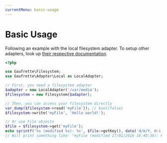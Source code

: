 ```yaml
---
currentMenu: basic-usage
---
```


# Basic Usage

Following an example with the local filesystem adapter. To setup other adapters, look up [their respective documentation](https://github.com/KnpLabs/Gaufrette/tree/master/doc/#adapters).

```php
<?php

use Gaufrette\Filesystem;
use Gaufrette\Adapter\Local as LocalAdapter;

// First, you need a filesystem adapter
$adapter = new LocalAdapter('/var/media');
$filesystem = new Filesystem($adapter);

// Then, you can access your filesystem directly
var_dump($filesystem->read('myFile')); // bool(false)
$filesystem->write('myFile', 'Hello world!');

// Or use File objects
$file = $filesystem->get('myFile');
echo sprintf('%s (modified %s): %s', $file->getKey(), date('d/m/Y, H:i:s', $file->getMtime()), $file->getContent());
// Will print something like: "myFile (modified 17/01/2016 18:40:36): Hello world!"
```
